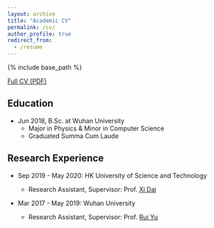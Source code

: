 ```yaml
---
layout: archive
title: "Academic CV"
permalink: /cv/
author_profile: true
redirect_from:
  - /resume
---
```


{% include base_path %}

[Full CV (PDF)](https://hkustconnect-my.sharepoint.com/personal/kluoab_connect_ust_hk/_layouts/15/onedrive.aspx?id=%2Fpersonal%2Fkluoab%5Fconnect%5Fust%5Fhk%2FDocuments%2Fdocs%2FCV%5FAcademic%2FCV%5Fkfluo%2Epdf&parent=%2Fpersonal%2Fkluoab%5Fconnect%5Fust%5Fhk%2FDocuments%2Fdocs%2FCV%5FAcademic&originalPath=aHR0cHM6Ly9oa3VzdGNvbm5lY3QtbXkuc2hhcmVwb2ludC5jb20vOmI6L2cvcGVyc29uYWwva2x1b2FiX2Nvbm5lY3RfdXN0X2hrL0Vab3N0dlZ0Q0dKRHQ5aUh4MWdSQmJzQkwwcml5T0dWM01iSmtuT1R3UmVLNWc_cnRpbWU9ZDNmTkZwX0UxMGc)

## Education
* Jun 2018, B.Sc. at Wuhan University
  * Major in Physics & Minor in Computer Science
  * Graduated Summa Cum Laude

## Research Experience
* Sep 2019 - May 2020: HK University of Science and Technology
  * Research Assistant, Supervisor: Prof. [Xi Dai](http://physics.ust.hk/eng/people_detail.php?pplcat=1&id=431)

* Mar 2017 - May 2019: Wuhan University
  * Research Assistant, Supervisor: Prof. [Rui Yu](https://scholar.google.com/citations?user=wk3pirYAAAAJ&hl=en)